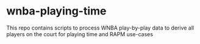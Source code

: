 # wnba-playing-time
This repo contains scripts to process WNBA play-by-play data to derive all players on the court for playing time and RAPM use-cases
